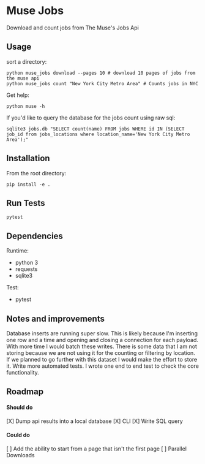 # Muse Jobs
Download and count jobs from The Muse's Jobs Api

## Usage
sort a directory:

    python muse_jobs download --pages 10 # download 10 pages of jobs from the muse api
    python muse_jobs count "New York City Metro Area" # Counts jobs in NYC

Get help:

    python muse -h

If you'd like to query the database for the jobs count using raw sql:

    sqlite3 jobs.db "SELECT count(name) FROM jobs WHERE id IN (SELECT job_id from jobs_locations where location_name='New York City Metro Area');"

## Installation

From the root directory:

    pip install -e .

## Run Tests

    pytest

## Dependencies

Runtime:
* python 3
* requests
* sqlite3

Test:
* pytest

## Notes and improvements
Database inserts are running super slow. This is likely because I'm inserting
one row and a time and opening and closing a connection for each payload. With more time
I would batch these writes.
There is some data that I am not storing because we are not using it for the counting
or filtering by location. If we planned to go further with this dataset I would
make the effort to store it.
Write more automated tests. I wrote one end to end test to check the core functionality.


## Roadmap
#### Should do
[X] Dump api results into a local database
[X] CLI
[X] Write SQL query

#### Could do
[ ] Add the ability to start from a page that isn't the first page
[ ] Parallel Downloads


